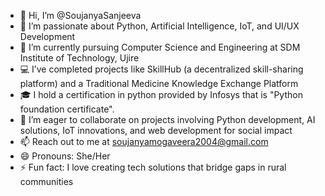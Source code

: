 - 👋 Hi, I’m @SoujanyaSanjeeva
- 👀 I’m passionate about Python, Artificial Intelligence, IoT, and UI/UX Development
- 🌱 I’m currently pursuing Computer Science and Engineering at SDM Institute of Technology, Ujire
- 💻 I’ve completed projects like SkillHub (a decentralized skill-sharing platform) and a Traditional Medicine Knowledge Exchange Platform
- 🎓 I hold a certification in python provided by Infosys that is "Python foundation certificate".
- 💞️ I’m eager to collaborate on projects involving Python development, AI solutions, IoT innovations, and web development for social impact
- 📫 Reach out to me at soujanyamogaveera2004@gmail.com
- 😄 Pronouns: She/Her
- ⚡ Fun fact: I love creating tech solutions that bridge gaps in rural communities

<!---
Soujanya-cse/Soujanya-cse is a ✨ special ✨ repository because its `README.md` (this file) appears on your GitHub profile.
You can click the Preview link to take a look at your changes.
--->
